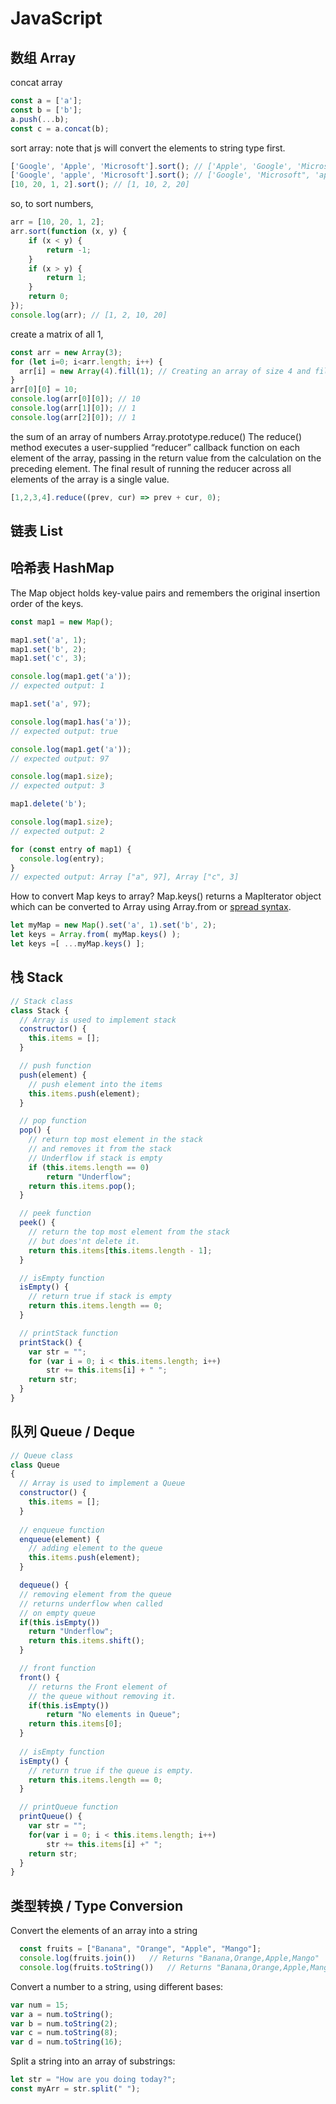 # JavaScript

## 数组 Array
concat array
```js
const a = ['a'];
const b = ['b'];
a.push(...b);
const c = a.concat(b);
```
sort array: note that js will convert the elements to string type first.
```js
['Google', 'Apple', 'Microsoft'].sort(); // ['Apple', 'Google', 'Microsoft'];
['Google', 'apple', 'Microsoft'].sort(); // ['Google', 'Microsoft", 'apple']
[10, 20, 1, 2].sort(); // [1, 10, 2, 20]
```
so, to sort numbers,
```js
arr = [10, 20, 1, 2];
arr.sort(function (x, y) {
    if (x < y) {
        return -1;
    }
    if (x > y) {
        return 1;
    }
    return 0;
});
console.log(arr); // [1, 2, 10, 20]
```
create a matrix of all 1,
```js
const arr = new Array(3);
for (let i=0; i<arr.length; i++) {
  arr[i] = new Array(4).fill(1); // Creating an array of size 4 and filled of 1
}
arr[0][0] = 10;
console.log(arr[0][0]); // 10
console.log(arr[1][0]); // 1
console.log(arr[2][0]); // 1
```
the sum of an array of numbers
Array.prototype.reduce()
The reduce() method executes a user-supplied “reducer” callback function on each element of the array, passing in the return value from the calculation on the preceding element. The final result of running the reducer across all elements of the array is a single value.
```js
[1,2,3,4].reduce((prev, cur) => prev + cur, 0);
```


## 链表 List

## 哈希表 HashMap
The Map object holds key-value pairs and remembers the original insertion order of the keys.
```js
const map1 = new Map();

map1.set('a', 1);
map1.set('b', 2);
map1.set('c', 3);

console.log(map1.get('a'));
// expected output: 1

map1.set('a', 97);

console.log(map1.has('a'));
// expected output: true

console.log(map1.get('a'));
// expected output: 97

console.log(map1.size);
// expected output: 3

map1.delete('b');

console.log(map1.size);
// expected output: 2

for (const entry of map1) {
  console.log(entry);
}
// expected output: Array ["a", 97], Array ["c", 3]
```
How to convert Map keys to array?
Map.keys() returns a MapIterator object which can be converted to Array using Array.from or [spread syntax](https://developer.mozilla.org/en-US/docs/Web/JavaScript/Reference/Operators/Spread_syntax).
```js
let myMap = new Map().set('a', 1).set('b', 2);
let keys = Array.from( myMap.keys() );
let keys =[ ...myMap.keys() ];
```

## 栈 Stack
```js
// Stack class
class Stack {
  // Array is used to implement stack
  constructor() {
    this.items = [];
  }

  // push function
  push(element) {
    // push element into the items
    this.items.push(element);
  }

  // pop function
  pop() {
    // return top most element in the stack
    // and removes it from the stack
    // Underflow if stack is empty
    if (this.items.length == 0)
        return "Underflow";
    return this.items.pop();
  }

  // peek function
  peek() {
    // return the top most element from the stack
    // but does'nt delete it.
    return this.items[this.items.length - 1];
  }

  // isEmpty function
  isEmpty() {
    // return true if stack is empty
    return this.items.length == 0;
  }

  // printStack function
  printStack() {
    var str = "";
    for (var i = 0; i < this.items.length; i++)
        str += this.items[i] + " ";
    return str;
  }
}
```
## 队列 Queue / Deque
```js
// Queue class
class Queue
{
  // Array is used to implement a Queue
  constructor() {
    this.items = [];
  }
                
  // enqueue function
  enqueue(element) {    
    // adding element to the queue
    this.items.push(element);
  }

  dequeue() {
  // removing element from the queue
  // returns underflow when called 
  // on empty queue
  if(this.isEmpty())
    return "Underflow";
    return this.items.shift();
  }

  // front function
  front() {
    // returns the Front element of 
    // the queue without removing it.
    if(this.isEmpty())
        return "No elements in Queue";
    return this.items[0];
  }
  
  // isEmpty function
  isEmpty() {
    // return true if the queue is empty.
    return this.items.length == 0;
  }

  // printQueue function
  printQueue() {
    var str = "";
    for(var i = 0; i < this.items.length; i++)
        str += this.items[i] +" ";
    return str;
  }
}
```

## 类型转换 / Type Conversion
Convert the elements of an array into a string
```js
  const fruits = ["Banana", "Orange", "Apple", "Mango"];
  console.log(fruits.join())   // Returns "Banana,Orange,Apple,Mango"
  console.log(fruits.toString())   // Returns "Banana,Orange,Apple,Mango"
```
Convert a number to a string, using different bases:
```js
var num = 15;
var a = num.toString();
var b = num.toString(2);
var c = num.toString(8);
var d = num.toString(16);
```
Split a string into an array of substrings:
```js
let str = "How are you doing today?";
const myArr = str.split(" ");
```